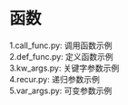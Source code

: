 # 函数
1.call_func.py: 调用函数示例 <br/>
2.def_func.py: 定义函数示例 <br/>
3.kw_args.py: 关键字参数示例 <br/>
4.recur.py: 递归参数示例 <br/>
5.var_args.py: 可变参数示例 <br/>
 